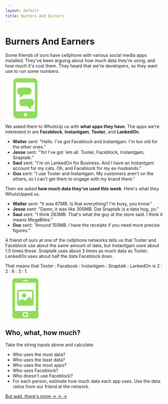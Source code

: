 ```yaml
---
layout: default
title: Burners And Earners
---
```


# Burners And Earners

Some friends of ours have cellphone with various social media apps installed. They've been arguing about how much data they're using, and how much it's cost them. They heard that we're developers, so they want use to run some numbers.

![](/img/cellphone.png)

We asked them to WhutsUp us with **what apps they have**. The apps we're interested in are **Faceblock**, **Instantgam**, **Tooter**, and **LankedOn**.

* **Walter** sent: "Hello. I've got Faceblock and Instantgam. I'm too old for the other ones."
* **Jesse** sent:  "Yo! I've got 'em all. Tooter, Faceblock, Instantgam, Snaptalk."
* **Saul** sent: "I'm on LankedOn for Business. And I have an Instantgam account for my cats. Oh, and Faceblock for my ex-husbands."
* **Gus** sent: "I use Tooter and Instantgam. My customers aren't on the others, so I can't get them to engage with my brand there."

Then we asked **how much data they've used this week**. Here's what they WhutsUpped us.

* **Walter** sent: "It was 67MB. Is that everything? I'm busy, you know."
* **Jesse** sent: "Damn, it was like 300MB. Dat Snaptalk is a data hog, yo."
* **Saul** sent: "I think 283MB. That's what the guy at the store said. I think it means MegaBites."
* **Gus** sent: "Around 150MB. I have the receipts if you need more precise figures."

A friend of ours at one of the cellphone networks tells us that Tooter and Faceblock use about the same amount of data, but Instantgam uses about 1.5 times those. Snaptalk uses about 3 times as much data as Tooter. LankedOn uses about half the data Faceblock does.

That means that Tooter : Facebook : Instantgam : Snaptalk : LankedOn is  2 : 2 : 6 : 3 : 1.

![](/img/phone-pic.png)

## Who, what, how much?

Take the string inputs above and calculate:

* Who uses the most data?
* Who uses the least data?
* Who uses the most apps?
* Who uses Faceblock?
* Who doesn't use Faceblock?
* For each person, estimate how much data each app uses. Use the data ratios from our friend at the network.

[But wait, there's more &rarr; &rarr; &rarr;](but-wait-theres-more.html)
